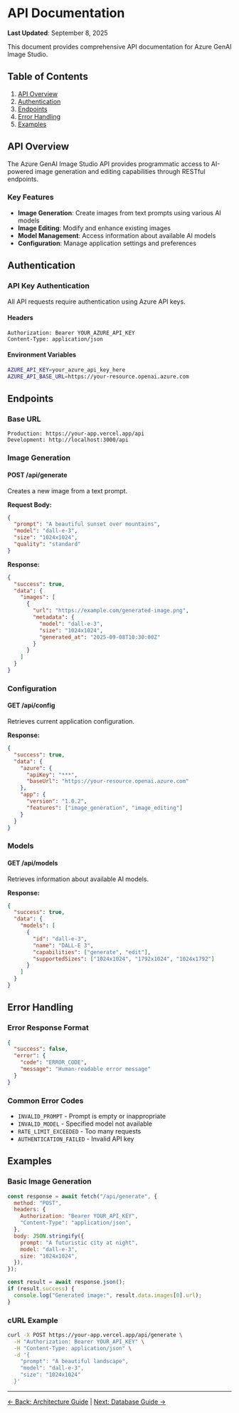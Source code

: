 # API Documentation

**Last Updated**: September 8, 2025  

This document provides comprehensive API documentation for Azure GenAI Image Studio.

## Table of Contents

1. [API Overview](#api-overview)
2. [Authentication](#authentication)
3. [Endpoints](#endpoints)
4. [Error Handling](#error-handling)
5. [Examples](#examples)

## API Overview

The Azure GenAI Image Studio API provides programmatic access to AI-powered image generation and editing capabilities through RESTful endpoints.

### Key Features

- **Image Generation**: Create images from text prompts using various AI models
- **Image Editing**: Modify and enhance existing images
- **Model Management**: Access information about available AI models
- **Configuration**: Manage application settings and preferences

## Authentication

### API Key Authentication

All API requests require authentication using Azure API keys.

#### Headers

```http
Authorization: Bearer YOUR_AZURE_API_KEY
Content-Type: application/json
```

#### Environment Variables

```bash
AZURE_API_KEY=your_azure_api_key_here
AZURE_API_BASE_URL=https://your-resource.openai.azure.com
```

## Endpoints

### Base URL

```
Production: https://your-app.vercel.app/api
Development: http://localhost:3000/api
```

### Image Generation

#### POST /api/generate

Creates a new image from a text prompt.

**Request Body:**

```json
{
  "prompt": "A beautiful sunset over mountains",
  "model": "dall-e-3",
  "size": "1024x1024",
  "quality": "standard"
}
```

**Response:**

```json
{
  "success": true,
  "data": {
    "images": [
      {
        "url": "https://example.com/generated-image.png",
        "metadata": {
          "model": "dall-e-3",
          "size": "1024x1024",
          "generated_at": "2025-09-08T10:30:00Z"
        }
      }
    ]
  }
}
```

### Configuration

#### GET /api/config

Retrieves current application configuration.

**Response:**

```json
{
  "success": true,
  "data": {
    "azure": {
      "apiKey": "***",
      "baseUrl": "https://your-resource.openai.azure.com"
    },
    "app": {
      "version": "1.0.2",
      "features": ["image_generation", "image_editing"]
    }
  }
}
```

### Models

#### GET /api/models

Retrieves information about available AI models.

**Response:**

```json
{
  "success": true,
  "data": {
    "models": [
      {
        "id": "dall-e-3",
        "name": "DALL-E 3",
        "capabilities": ["generate", "edit"],
        "supportedSizes": ["1024x1024", "1792x1024", "1024x1792"]
      }
    ]
  }
}
```

## Error Handling

### Error Response Format

```json
{
  "success": false,
  "error": {
    "code": "ERROR_CODE",
    "message": "Human-readable error message"
  }
}
```

### Common Error Codes

- `INVALID_PROMPT` - Prompt is empty or inappropriate
- `INVALID_MODEL` - Specified model not available
- `RATE_LIMIT_EXCEEDED` - Too many requests
- `AUTHENTICATION_FAILED` - Invalid API key

## Examples

### Basic Image Generation

```javascript
const response = await fetch("/api/generate", {
  method: "POST",
  headers: {
    Authorization: "Bearer YOUR_API_KEY",
    "Content-Type": "application/json",
  },
  body: JSON.stringify({
    prompt: "A futuristic city at night",
    model: "dall-e-3",
    size: "1024x1024",
  }),
});

const result = await response.json();
if (result.success) {
  console.log("Generated image:", result.data.images[0].url);
}
```

### cURL Example

```bash
curl -X POST https://your-app.vercel.app/api/generate \
  -H "Authorization: Bearer YOUR_API_KEY" \
  -H "Content-Type: application/json" \
  -d '{
    "prompt": "A beautiful landscape",
    "model": "dall-e-3",
    "size": "1024x1024"
  }'
```

---

[← Back: Architecture Guide](architecture.md) | [Next: Database Guide →](database-guide.md)
